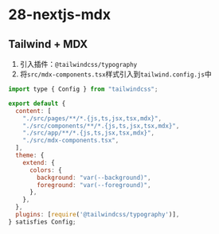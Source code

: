 # 28-nextjs-mdx

## Tailwind + MDX

1. 引入插件：`@tailwindcss/typography`
2. 将`src/mdx-components.tsx`样式引入到`tailwind.config.js`中
```js
import type { Config } from "tailwindcss";

export default {
  content: [
    "./src/pages/**/*.{js,ts,jsx,tsx,mdx}",
    "./src/components/**/*.{js,ts,jsx,tsx,mdx}",
    "./src/app/**/*.{js,ts,jsx,tsx,mdx}",
    "./src/mdx-components.tsx",
  ],
  theme: {
    extend: {
      colors: {
        background: "var(--background)",
        foreground: "var(--foreground)",
      },
    },
  },
  plugins: [require('@tailwindcss/typography')],
} satisfies Config;
```